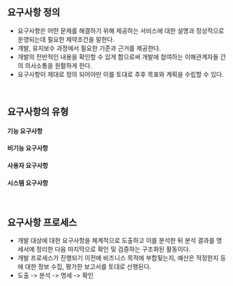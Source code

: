 ## 요구사항 정의
- 요구사항은 어떤 문제를 해결하기 위해 제공하는 서비스에 대한 설명과 정상적으로 운영되는데 필요한 제약조건을 말한다.
- 개발, 유지보수 과정에서 필요한 기준과 근거를 제공한다.
- 개발의 전반적인 내용을 확인할 수 있게 함으로써 개발에 참여하는 이해관계자들 간의 의사소통을 원활하게 한다.
- 요구사항이 제대로 정의 되어야만 이를 토대로 추후 목표와 계획을 수립할 수 있다.

<br>

## 요구사항의 유형
#### 기능 요구사항


#### 비기능 요구사항

#### 사용자 요구사항 

#### 시스템 요구사항

<br>

## 요구사항 프로세스
- 개발 대상에 대한 요구사항을 체계적으로 도출하고 이를 분석한 뒤 분석 결과를 명세서에 정리한 다음 마지막으로 확인 및 검증하는 구조화된 활동이다.
- 개발 프로세스가 진행되기 이전에 비즈니스 목적에 부합됮는지, 예산은 적정한지 등에 대한 정보 수집, 평가한 보고서를 토대로 선행된다.
- 도출 -> 분석 -> 명세 -> 확인
